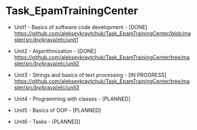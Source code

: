 # Task_EpamTrainingCenter

- Unit1 - Basics of software code development - [DONE]
https://github.com/alekseykravtchuk/Task_EpamTrainingCenter/blob/master/src/by/krava/etc/unit1

- Unit2 - Algorithmization - [DONE]
https://github.com/alekseykravtchuk/Task_EpamTrainingCenter/tree/master/src/by/krava/etc/unit2

- Unit3 - Strings and basics of text processing - [IN PROGRESS]
https://github.com/alekseykravtchuk/Task_EpamTrainingCenter/tree/master/src/by/krava/etc/unit3

- Unit4 - Programming with classes - [PLANNED]

- Unit5 - Basics of OOP - [PLANNED]

- Unit6 - Tasks - [PLANNED]
